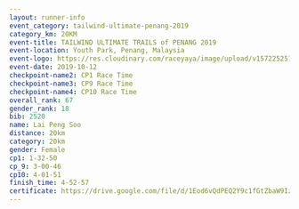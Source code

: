 ```yaml
---
layout: runner-info 
event_category: tailwind-ultimate-penang-2019 
category_km: 20KM 
event-title: TAILWIND ULTIMATE TRAILS of PENANG 2019 
event-location: Youth Park, Penang, Malaysia 
event-logo: https://res.cloudinary.com/raceyaya/image/upload/v1572252513/logo/utop-2019_h9tzys.jpg 
event-date: 2019-10-12 
checkpoint-name2: CP1 Race Time 
checkpoint-name3: CP9 Race Time 
checkpoint-name4: CP10 Race Time 
overall_rank: 67
gender_rank: 18
bib: 2520
name: Lai Peng Soo
distance: 20km
category: 20km
gender: Female
cp1: 1-32-50
cp_9: 3-00-46
cp10: 4-01-51
finish_time: 4-52-57
certificate: https://drive.google.com/file/d/1Eod6vQdPEQ2Y9c1fGtZbaW9IzioxGcY9/view?usp=sharing
---
```

